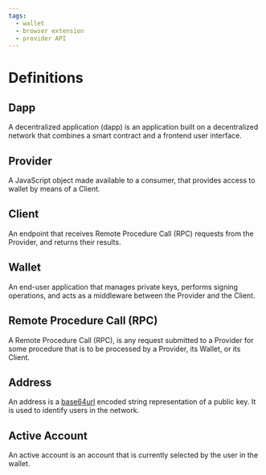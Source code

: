 ```yaml
---
tags:
  - wallet
  - browser extension
  - provider API
---
```


# Definitions

## Dapp

A decentralized application (dapp) is an application built on a decentralized network that combines a smart contract and a frontend user interface.

## Provider

A JavaScript object made available to a consumer, that provides access to wallet by means of a Client.

## Client

An endpoint that receives Remote Procedure Call (RPC) requests from the Provider, and returns their results.

## Wallet

An end-user application that manages private keys, performs signing operations,
and acts as a middleware between the Provider and the Client.

## Remote Procedure Call (RPC)

A Remote Procedure Call (RPC), is any request submitted to a Provider for some procedure
that is to be processed by a Provider, its Wallet, or its Client.

## Address

An address is a [base64url][1] encoded string representation of a public key.
It is used to identify users in the network.

## Active Account

An active account is an account that is currently selected by the user in the wallet.

[1]: https://datatracker.ietf.org/doc/html/rfc4648#section-5
